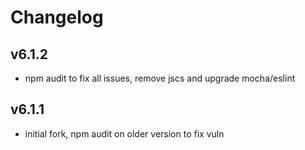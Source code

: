 # Changelog
## v6.1.2
- npm audit to fix all issues, remove jscs and upgrade mocha/eslint
## v6.1.1
- initial fork, npm audit on older version to fix vuln
